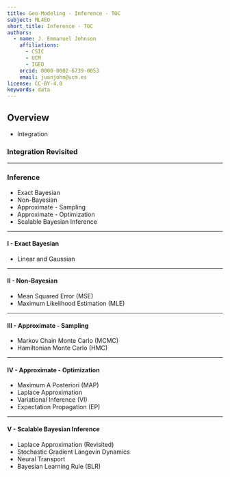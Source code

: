 ```yaml
---
title: Geo-Modeling - Inference - TOC
subject: ML4EO
short_title: Inference - TOC
authors:
  - name: J. Emmanuel Johnson
    affiliations:
      - CSIC
      - UCM
      - IGEO
    orcid: 0000-0002-6739-0053
    email: juanjohn@ucm.es
license: CC-BY-4.0
keywords: data
---
```


## Overview

* Integration

### Integration Revisited


***
### Inference

* Exact Bayesian
* Non-Bayesian
* Approximate - Sampling
* Approximate - Optimization
* Scalable Bayesian Inference

***
#### I - Exact Bayesian

* Linear and Gaussian

***
#### II - Non-Bayesian

* Mean Squared Error (MSE)
* Maximum Likelihood Estimation (MLE)

***
#### III - Approximate - Sampling

* Markov Chain Monte Carlo (MCMC)
* Hamiltonian Monte Carlo (HMC)

***
#### IV - Approximate - Optimization

* Maximum A Posteriori (MAP)
* Laplace Approximation 
* Variational Inference (VI)
* Expectation Propagation (EP)

***
#### V - Scalable Bayesian Inference

* Laplace Approximation (Revisited)
* Stochastic Gradient Langevin Dynamics
* Neural Transport 
* Bayesian Learning Rule (BLR)
